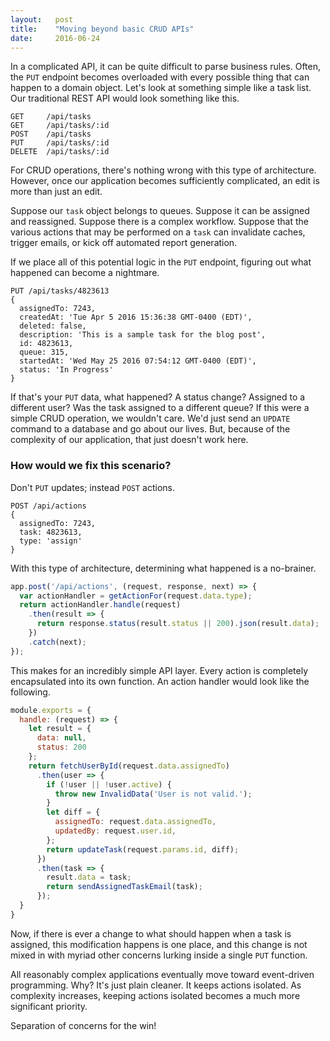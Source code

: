 ```yaml
---
layout:   post
title:    "Moving beyond basic CRUD APIs"
date:     2016-06-24
---
```


In a complicated API, it can be quite difficult to parse business rules. Often, the `PUT` endpoint becomes overloaded with every possible thing that can happen to a domain object. Let's look at something simple like a task list. Our traditional REST API would look something like this.

```
GET     /api/tasks
GET     /api/tasks/:id
POST    /api/tasks
PUT     /api/tasks/:id
DELETE  /api/tasks/:id
```

For CRUD operations, there's nothing wrong with this type of architecture. However, once our application becomes sufficiently complicated, an edit is more than just an edit.

Suppose our `task` object belongs to queues. Suppose it can be assigned and reassigned. Suppose there is a complex workflow. Suppose that the various actions that may be performed on a `task` can invalidate caches, trigger emails, or kick off automated report generation.

If we place all of this potential logic in the `PUT` endpoint, figuring out what happened can become a nightmare.

```
PUT /api/tasks/4823613
{
  assignedTo: 7243,
  createdAt: 'Tue Apr 5 2016 15:36:38 GMT-0400 (EDT)',
  deleted: false,
  description: 'This is a sample task for the blog post',
  id: 4823613,
  queue: 315,
  startedAt: 'Wed May 25 2016 07:54:12 GMT-0400 (EDT)',
  status: 'In Progress'
}
```

If that's your `PUT` data, what happened? A status change? Assigned to a different user? Was the task assigned to a different queue? If this were a simple CRUD operation, we wouldn't care. We'd just send an `UPDATE` command to a database and go about our lives. But, because of the complexity of our application, that just doesn't work here.

### How would we fix this scenario?

Don't `PUT` updates; instead `POST` actions.

```
POST /api/actions
{
  assignedTo: 7243,
  task: 4823613,
  type: 'assign'
}
```

With this type of architecture, determining what happened is a no-brainer.

```js
app.post('/api/actions', (request, response, next) => {
  var actionHandler = getActionFor(request.data.type);
  return actionHandler.handle(request)
    .then(result => {
      return response.status(result.status || 200).json(result.data);
    })
    .catch(next);
});
```

This makes for an incredibly simple API layer. Every action is completely encapsulated into its own function. An action handler would look like the following.

```js
module.exports = {
  handle: (request) => {
    let result = {
      data: null,
      status: 200
    };
    return fetchUserById(request.data.assignedTo)
      .then(user => {
        if (!user || !user.active) {
          throw new InvalidData('User is not valid.');
        }
        let diff = {
          assignedTo: request.data.assignedTo,
          updatedBy: request.user.id,
        };
        return updateTask(request.params.id, diff);
      })
      .then(task => {
        result.data = task;
        return sendAssignedTaskEmail(task);
      });
  }
}
```

Now, if there is ever a change to what should happen when a task is assigned, this modification happens is one place, and this change is not mixed in with myriad other concerns lurking inside a single `PUT` function.

All reasonably complex applications eventually move toward event-driven programming. Why? It's just plain cleaner. It keeps actions isolated. As complexity increases, keeping actions isolated becomes a much more significant priority.

Separation of concerns for the win!
